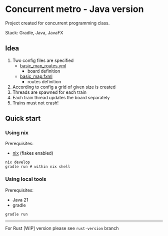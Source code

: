 # Concurrent metro - Java version

Project created for concurrent programming class.

Stack: Gradle, Java, JavaFX

## Idea

1. Two config files are specified
   * [basic_map_routes.yml](app/src/main/resources/org/example/routes/basic_map_routes.yml)
     * board definition
   * [basic_map.fxml](app/src/main/resources/org/example/maps/basic_map.fxml)
     * routes definition
2. According to config a grid of given size is created
3. Threads are spawned for each train
4. Each train thread updates the board separately
5. Trains must not crash!

## Quick start

### Using nix

Prerequisites:
* [nix](https://nixos.org) (flakes enabled)

```shell
nix develop
gradle run # within nix shell
```

### Using local tools

Prerequisites:
* Java 21
* gradle

```shell
gradle run
```

---

For Rust [WIP] version please see `rust-version` branch